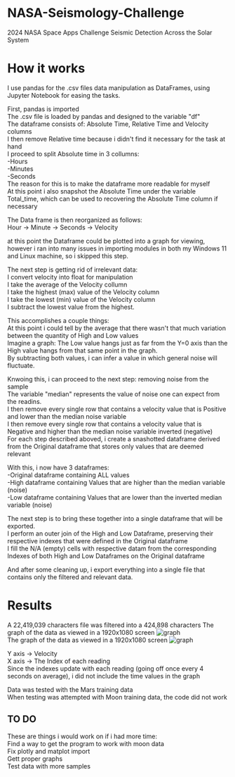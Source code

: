 # NASA-Seismology-Challenge
 2024 NASA Space Apps Challenge Seismic Detection Across the Solar System
# How it works 
I use pandas for the .csv files data manipulation as DataFrames, using Jupyter Notebook for easing the tasks.

First, pandas is imported <br>
The .csv file is loaded by pandas and designed to the variable "df"<br>
The dataframe consists of: Absolute Time, Relative Time and Velocity columns<br>
I then remove Relative time because i didn't find it necessary for the task at hand<br>
I proceed to split Absolute time in 3 collumns:<br>
-Hours<br>
-Minutes<br>
-Seconds <br>
The reason for this is to make the dataframe more readable for myself<br>
At this point i also snapshot the Absolute Time under the variable Total_time, which can be used to recovering the Absolute Time column if necessary

The Data frame is then reorganized as follows:<br>
Hour -> Minute -> Seconds -> Velocity

at this point the Dataframe could be plotted into a graph for viewing, however i ran into many issues in importing modules in both my Windows 11 and Linux machine, so i skipped this step.

The next step is getting rid of irrelevant data:<br>
I convert velocity into float for manipulation<br>
I take the average of the Velocity collumn<br>
I take the highest (max) value of the Velocity column<br>
I take the lowest (min) value of the Velocity column<br>
I subtract the lowest value from the highest.<br>

This accomplishes a couple things:<br>
At this point i could tell by the average that there wasn't that much variation between the quantity of High and Low values<br>
Imagine a graph: The  Low value hangs just as far from the Y=0 axis than the High value hangs from that same point in the graph.<br>
By subtracting both values, i can infer a value in which general noise will fluctuate.<br>

Knwoing this, i can proceed to the next step: removing noise from the sample<br>
The variable "median" represents the value of noise one can expect from the readins.<br>
I then remove every single row that contains a velocity value that is Positive and lower than the median noise variable<br>
I then remove every single row that contains a velocity value that is Negative and higher than the median noise variable inverted (negative)<br>
For each step described aboved, i create a snashotted dataframe derived from the Original dataframe that stores only values that are deemed relevant<br>

With this, i now have 3 dataframes:<br>
-Original dataframe containing ALL values<br>
-High dataframe containing Values that are higher than the median variable (noise)<br>
-Low dataframe containing Values that are lower than the inverted median variable (noise)<br>

The next step is to bring these together into a single dataframe that will be exported.<br>
I perform an outer join of the High and Low Dataframe, preserving their respective indexes that were defined in the Original dataframe<br>
I fill the N/A (empty) cells with respective datam from the corresponding Indexes of both High and Low Dataframes on the Original dataframe<br>

And after some cleaning up, i export everything into a single file that contains only the filtered and relevant data.

# Results
A 22,419,039 characters file was filtered into a 424,898 characters
The graph of the data as viewed in a 1920x1080 screen ![graph](https://i.imgur.com/OlPQoKR.png)
<br>
The graph of the data as viewed in a 1920x1080 screen ![graph](https://i.imgur.com/ZONkOqW.png)



Y axis -> Velocity <br>
X axis -> The Index of each reading <br>
Since the indexes update with  each reading (going off once every 4 seconds on average), i did not include the time values in the graph

Data was tested with the Mars training data<br>
When testing was attempted with Moon training data, the code did not work 

## TO DO 
These are things i would work on if i had more time: <br>
Find a way to get the program to work with moon data <br>
Fix plotly and matplot import <br>
Gett proper graphs <br>
Test data with more samples
